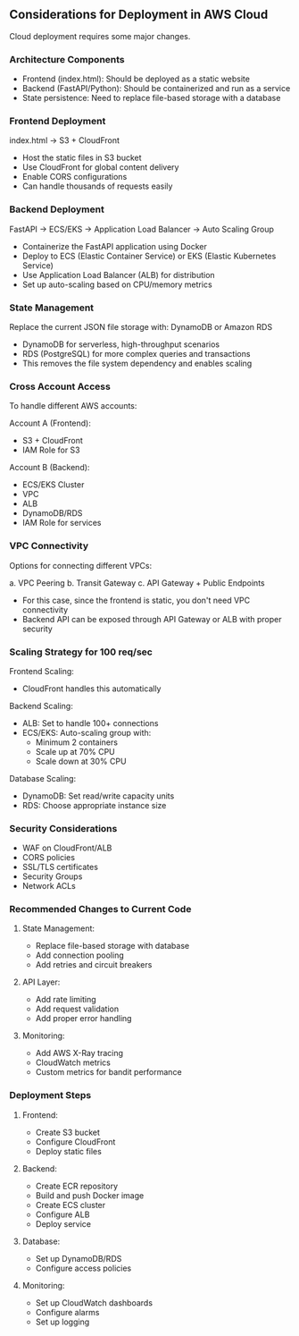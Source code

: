 ## Considerations for Deployment in AWS Cloud

Cloud deployment requires some major changes. 

### Architecture Components
* Frontend (index.html): Should be deployed as a static website
* Backend (FastAPI/Python): Should be containerized and run as a service
* State persistence: Need to replace file-based storage with a database


### Frontend Deployment

index.html -> S3 + CloudFront

* Host the static files in S3 bucket
* Use CloudFront for global content delivery
* Enable CORS configurations
* Can handle thousands of requests easily


### Backend Deployment

FastAPI -> ECS/EKS -> Application Load Balancer -> Auto Scaling Group

* Containerize the FastAPI application using Docker
* Deploy to ECS (Elastic Container Service) or EKS (Elastic Kubernetes Service)
* Use Application Load Balancer (ALB) for distribution
* Set up auto-scaling based on CPU/memory metrics


### State Management

Replace the current JSON file storage with:
DynamoDB or Amazon RDS

* DynamoDB for serverless, high-throughput scenarios
* RDS (PostgreSQL) for more complex queries and transactions
* This removes the file system dependency and enables scaling


### Cross Account Access
To handle different AWS accounts:

Account A (Frontend):
- S3 + CloudFront
- IAM Role for S3

Account B (Backend):
- ECS/EKS Cluster
- VPC
- ALB
- DynamoDB/RDS
- IAM Role for services

### VPC Connectivity
Options for connecting different VPCs:

a. VPC Peering
b. Transit Gateway
c. API Gateway + Public Endpoints

* For this case, since the frontend is static, you don't need VPC connectivity
* Backend API can be exposed through API Gateway or ALB with proper security

### Scaling Strategy for 100 req/sec

Frontend Scaling:
- CloudFront handles this automatically

Backend Scaling:
- ALB: Set to handle 100+ connections
- ECS/EKS: Auto-scaling group with:
  - Minimum 2 containers
  - Scale up at 70% CPU
  - Scale down at 30% CPU

Database Scaling:
- DynamoDB: Set read/write capacity units
- RDS: Choose appropriate instance size

### Security Considerations

- WAF on CloudFront/ALB
- CORS policies
- SSL/TLS certificates
- Security Groups
- Network ACLs

### Recommended Changes to Current Code
1. State Management:
   - Replace file-based storage with database
   - Add connection pooling
   - Add retries and circuit breakers

2. API Layer:
   - Add rate limiting
   - Add request validation
   - Add proper error handling

3. Monitoring:
   - Add AWS X-Ray tracing
   - CloudWatch metrics
   - Custom metrics for bandit performance

### Deployment Steps

1. Frontend:
   - Create S3 bucket
   - Configure CloudFront
   - Deploy static files

2. Backend:
   - Create ECR repository
   - Build and push Docker image
   - Create ECS cluster
   - Configure ALB
   - Deploy service

3. Database:
   - Set up DynamoDB/RDS
   - Configure access policies

4. Monitoring:
   - Set up CloudWatch dashboards
   - Configure alarms
   - Set up logging